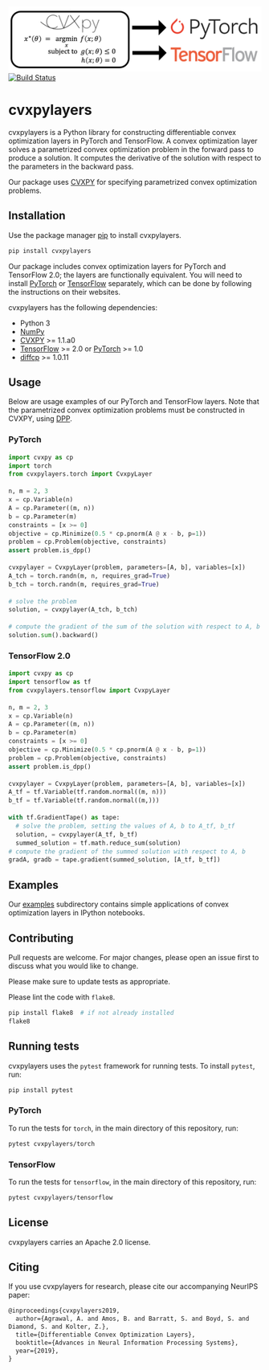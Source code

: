 ![cvxpylayers logo](cvxpylayers_logo.png)
[![Build Status](https://travis-ci.org/cvxgrp/cvxpylayers.svg?branch=master)](https://travis-ci.org/cvxgrp/cvxpylayers)

# cvxpylayers

cvxpylayers is a Python library for constructing differentiable convex
optimization layers in PyTorch and TensorFlow. A convex optimization layer
solves a parametrized convex optimization problem in the forward pass to
produce a solution. It computes the derivative of the solution with respect to
the parameters in the backward pass.

Our package uses [CVXPY](https://github.com/cvxgrp/cvxpy) for specifying parametrized convex optimization
problems.

## Installation

Use the package manager [pip](https://pip.pypa.io/en/stable/) to install
cvxpylayers.

```bash
pip install cvxpylayers
```

Our package includes convex optimization layers for PyTorch and TensorFlow 2.0;
the layers are functionally equivalent. You will need to install
[PyTorch](http://pytorch.org) or [TensorFlow](https://www.tensorflow.org)
separately, which can be done by following the instructions on their websites.

cvxpylayers has the following dependencies:
* Python 3
* [NumPy](https://pypi.org/project/numpy/)
* [CVXPY](https://github.com/cvxgrp/cvxpy) >= 1.1.a0
* [TensorFlow](https://tensorflow.org) >= 2.0 or [PyTorch](https://pytorch.org) >= 1.0
* [diffcp](https://github.com/cvxgrp/diffcp) >= 1.0.11

## Usage
Below are usage examples of our PyTorch and TensorFlow layers. Note that
the parametrized convex optimization problems must be constructed in CVXPY,
using [DPP](https://www.cvxpy.org/tutorial/advanced/index.html#disciplined-parametrized-programming).

### PyTorch

```python
import cvxpy as cp
import torch 
from cvxpylayers.torch import CvxpyLayer

n, m = 2, 3
x = cp.Variable(n)
A = cp.Parameter((m, n))
b = cp.Parameter(m)
constraints = [x >= 0]
objective = cp.Minimize(0.5 * cp.pnorm(A @ x - b, p=1))
problem = cp.Problem(objective, constraints)
assert problem.is_dpp()

cvxpylayer = CvxpyLayer(problem, parameters=[A, b], variables=[x])
A_tch = torch.randn(m, n, requires_grad=True)
b_tch = torch.randn(m, requires_grad=True)

# solve the problem
solution, = cvxpylayer(A_tch, b_tch)

# compute the gradient of the sum of the solution with respect to A, b
solution.sum().backward()
```

### TensorFlow 2.0
```python
import cvxpy as cp
import tensorflow as tf
from cvxpylayers.tensorflow import CvxpyLayer

n, m = 2, 3
x = cp.Variable(n)
A = cp.Parameter((m, n))
b = cp.Parameter(m)
constraints = [x >= 0]
objective = cp.Minimize(0.5 * cp.pnorm(A @ x - b, p=1))
problem = cp.Problem(objective, constraints)
assert problem.is_dpp()

cvxpylayer = CvxpyLayer(problem, parameters=[A, b], variables=[x])
A_tf = tf.Variable(tf.random.normal((m, n)))
b_tf = tf.Variable(tf.random.normal((m,)))

with tf.GradientTape() as tape:
  # solve the problem, setting the values of A, b to A_tf, b_tf
  solution, = cvxpylayer(A_tf, b_tf)
  summed_solution = tf.math.reduce_sum(solution)
# compute the gradient of the summed solution with respect to A, b
gradA, gradb = tape.gradient(summed_solution, [A_tf, b_tf])
```

## Examples
Our [examples](examples) subdirectory contains simple applications of convex optimization
layers in IPython notebooks.

## Contributing
Pull requests are welcome. For major changes, please open an issue first to
discuss what you would like to change.

Please make sure to update tests as appropriate.

Please lint the code with `flake8`.
```bash
pip install flake8  # if not already installed
flake8
```

## Running tests

cvxpylayers uses the `pytest` framework for running tests.
To install `pytest`, run:
```bash
pip install pytest
```

### PyTorch

To run the tests for `torch`, in the main directory of this repository, run:
```bash
pytest cvxpylayers/torch
``` 

### TensorFlow

To run the tests for `tensorflow`, in the main directory of this repository, run:
```bash
pytest cvxpylayers/tensorflow
```

## License
cvxpylayers carries an Apache 2.0 license.

## Citing
If you use cvxpylayers for research, please cite our accompanying NeurIPS paper:

```
@inproceedings{cvxpylayers2019,
  author={Agrawal, A. and Amos, B. and Barratt, S. and Boyd, S. and Diamond, S. and Kolter, Z.},
  title={Differentiable Convex Optimization Layers},
  booktitle={Advances in Neural Information Processing Systems},
  year={2019},
}
```
